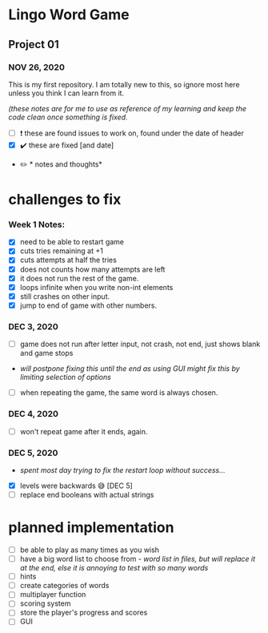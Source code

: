  # Lingo Word Game
 ## Project 01
 ### NOV 26, 2020

This is my first repository. I am totally new to this, so ignore most here unless you think I can learn from it.


*(these notes are for me to use as reference of my learning and keep the code clean once something is fixed.*
- [ ] :heavy_exclamation_mark: these are found issues to work on, found under the date of header
- [x] :heavy_check_mark: these are fixed [and date]
- :pencil2: * notes and thoughts*

# challenges to fix
### Week 1 Notes:

- [x] need to be able to restart game
- [x] cuts tries remaining at +1
- [x] cuts attempts at half the tries
- [x] does not counts how many attempts are left
- [x] it does not run the rest of the game.
- [x] loops infinite when you write non-int elements
- [x] still crashes on other input.
- [x] jump to end of game with other numbers.

### DEC 3, 2020
- [ ] game does not run after letter input, not crash, not end, just shows blank and game stops
- *will postpone fixing this until the end as using GUI might fix this by limiting selection of options*

- [ ] when repeating the game, the same word is always chosen.

### DEC 4, 2020
- [ ] won't repeat game after it ends, again.

### DEC 5, 2020
- *spent most day trying to fix the restart loop without success...*

- [x] levels were backwards :sweat_smile: [DEC 5]
- [ ] replace end booleans with actual strings

# planned implementation
- [ ] be able to play as many times as you wish
- [ ] have a big word list to choose from
		- *word list in files, but will replace it at the end, else it is annoying to test with so many words*
- [ ] hints
- [ ] create categories of words
- [ ] multiplayer function
- [ ] scoring system
- [ ] store the player's progress and scores
- [ ] GUI
